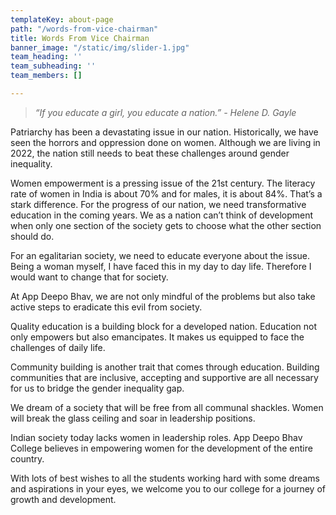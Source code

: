 ```yaml
---
templateKey: about-page
path: "/words-from-vice-chairman"
title: Words From Vice Chairman
banner_image: "/static/img/slider-1.jpg"
team_heading: ''
team_subheading: ''
team_members: []

---
```

> _“If you educate a girl, you educate a nation.” - Helene D. Gayle_

Patriarchy has been a devastating issue in our nation. Historically, we have seen the horrors and oppression done on women. Although we are living in 2022, the nation still needs to beat these challenges around gender inequality.

Women empowerment is a pressing issue of the 21st century. The literacy rate of women in India is about 70% and for males, it is about 84%. That’s a stark difference. For the progress of our nation, we need transformative education in the coming years. We as a nation can’t think of development when only one section of the society gets to choose what the other section should do.

For an egalitarian society, we need to educate everyone about the issue. Being a woman myself, I have faced this in my day to day life. Therefore I would want to change that for society.

At App Deepo Bhav, we are not only mindful of the problems but also take active steps to eradicate this evil from society.

Quality education is a building block for a developed nation. Education not only empowers but also emancipates. It makes us equipped to face the challenges of daily life.

Community building is another trait that comes through education. Building communities that are inclusive, accepting and supportive are all necessary for us to bridge the gender inequality gap.

We dream of a society that will be free from all communal shackles. Women will break the glass ceiling and soar in leadership positions.

Indian society today lacks women in leadership roles. App Deepo Bhav College believes in empowering women for the development of the entire country.

With lots of best wishes to all the students working hard with some dreams and aspirations in your eyes, we welcome you to our college for a journey of growth and development.